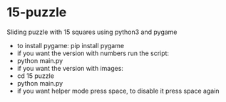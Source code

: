 # 15-puzzle
Sliding puzzle with 15 squares using python3 and pygame
- to install pygame: pip install pygame
- if you want the version with numbers run the script: 
-   python main.py
- if you want the version with images: 
-   cd 15 puzzle
-   python main.py
-   if you want helper mode press space, to disable it press space again
